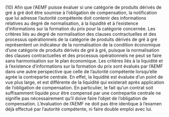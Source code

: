 (10) Afin que l’AEMF puisse évaluer si une catégorie de produits dérivés de gré à gré doit être soumise à l’obligation de compensation, la notification que lui adresse l’autorité compétente doit contenir des informations relatives au degré de normalisation, à la liquidité et à l’existence d’informations sur la formation du prix pour la catégorie concernée. Les critères liés au degré de normalisation des clauses contractuelles et des processus opérationnels de la catégorie de produits dérivés de gré à gré représentent un indicateur de la normalisation de la condition économique d’une catégorie de produits dérivés de gré à gré, puisque la normalisation des clauses contractuelles et des processus opérationnels ne peut se faire sans harmonisation sur le plan économique. Les critères liés à la liquidité et à l’existence d’informations sur la formation du prix sont évalués par l’AEMF dans une autre perspective que celle de l’autorité compétente lorsqu’elle agrée la contrepartie centrale. En effet, la liquidité est évaluée d’un point de vue plus large, et est différente de la liquidité qui existerait après application de l’obligation de compensation. En particulier, le fait qu’un contrat soit suffisamment liquide pour être compensé par une contrepartie centrale ne signifie pas nécessairement qu’il doive faire l’objet de l’obligation de compensation. L’évaluation de l’AEMF ne doit pas être identique à l’examen déjà effectué par l’autorité compétente, ni faire double emploi avec lui.
